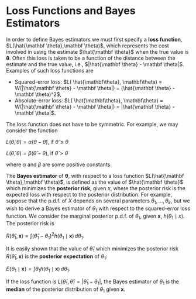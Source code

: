 # Loss Functions and Bayes Estimators


In order to define Bayes estimators we must first specify a
**loss function**, $L(\hat{\mathbf \theta},\mathbf \theta)$, which represents the cost
involved in using the estimate $\hat{\mathbf \theta}$ when the true value is
$\mathbf \theta$.  Often this loss is taken to be a function of the distance
between the estimate and the true value, i.e., 
$|\hat{\mathbf \theta} - \mathbf \theta|$. Examples of such loss functions are

- Squared-error loss: 
    $L( \hat{\mathbf\theta}, \mathbf\theta) = W(|\hat{\mathbf \theta} - \mathbf \theta|) = (\hat{\mathbf \theta} - \mathbf \theta)^2$,
- Absolute-error loss:
    $L( \hat{\mathbf\theta}, \mathbf\theta) = W(|\hat{\mathbf \theta} - \mathbf \theta|) = |\hat{\mathbf \theta} - \mathbf \theta|$.

The loss function does not have to be symmetric.  For example, we may
consider the function

$L(\hat\theta,\theta) = \alpha(\theta-\hat\theta)$, if $\hat\theta \leq \theta$

$L(\hat\theta,\theta) = \beta(\hat\theta-\theta)$,
if $\hat\theta > \theta$

where $\alpha$ and $\beta$ are some positive constants.

The **Bayes estimator** of $\mathbf \theta$, with respect to a loss function
$L(\hat{\mathbf \theta},\mathbf \theta)$, is defined as the value of
$\hat{\mathbf \theta}$ which minimizes the **posterior risk**, given $x$,
where the posterior risk is the expected loss with respect to the posterior
distribution.  For example, suppose that the p.d.f. of $X$ depends on several
parameters $\theta_1,\dots,\theta_k$, but we wish to derive a Bayes
estimator of $\theta_1$ with respect to the squared-error loss function.  We
consider the marginal posterior p.d.f. of $\theta_1$, given $\mathbf x$,
$h(\theta_1\mid x)$.  The posterior risk is

$R(\hat\theta_1,\mathbf{x})    = \int(\hat\theta_1 - \theta_1)^2 h(\theta_1\mid\mathbf{x}) \,d\theta_1.$

It is easily shown that the value of $\hat\theta_1$ which minimizes the
posterior risk $R(\hat\theta_1,\mathbf x)$ is the **posterior expectation**
of $\theta_1$:

$E\{\theta_1\mid\mathbf{x}\}  = \int \theta_1h(\theta_1\mid \mathbf{x}) \,d\theta_1.$

If the loss function is
$L(\hat\theta_1,\hat\theta) = |\hat\theta_1 - \theta_1|$,
the Bayes estimator of $\theta_1$ is the **median** of the
posterior distribution of $\theta_1$ given $\mathbf x$.
